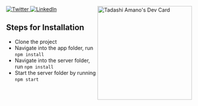 <div align="left">
  <a href="https://twitter.com/TadashiAmano">
    <img
      src="https://img.shields.io/twitter/follow/omBratteng?label=Twitter&logo=twitter&style=flat-square&color=1da1f2&logoColor=ffffff"
      alt="Twitter"
    />
  </a>
  <a href="https://www.linkedin.com/in/tadashi-amano/">
    <img
      src="https://img.shields.io/static/v1?logo=linkedin&style=flat-square&color=0072b1&label=LinkedIn&message=%E2%98%86"
      alt="LinkedIn"
    />
  </a>
  <a href="https://app.daily.dev/Shinobi8894" target="_blank"><img src="https://api.daily.dev/devcards/cd5aaacc9d37450283741dcb3308ca57.png?r=qhg" width="256" align="right" alt="Tadashi Amano's Dev Card"/></a>
</div>

## Steps for Installation
- Clone the project
- Navigate into the app folder, run `npm install`
- Navigate into the server folder, run `npm install`
- Start the server folder by running `npm start`
